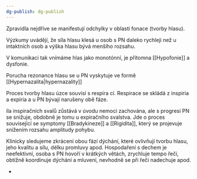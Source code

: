 ```yaml
---
dg-publish: dg-publish
---
```

Zpravidla nejdříve se manifestují odchylky v oblasti fonace (tvorby hlasu).


Výzkumy uvádějí, že síla hlasu klesá u osob s PN daleko rychleji než u intaktních osob a výška hlasu bývá menšího rozsahu.

V komunikaci tak vnímáme hlas jako monotónní, je přítomna [[Hypofonie]] a dysfonie.

Porucha rezonance hlasu se u PN vyskytuje ve formě [[Hypernazalita|hypernazality]]

Proces tvorby hlasu úzce souvisí s respira cí. Respirace se skládá z inspiria a expiria a u PN bývají narušeny obě fáze.

íla inspiračních svalů zůstává v úvodu nemoci zachována, ale s progresí PN se snižuje, obdobně je tomu u expiračního svalstva. Jde o proces související se symptomy [[Bradykineze]] a [[Rigidita]], který se projevuje snížením rozsahu amplitudy pohybu. 

Klinicky sledujeme zkrácení obou fází dýchání, které ovlivňují tvorbu hlasu, jeho kvalitu a sílu, délku promluvy apod. Hospodaření s dechem je neefektivní, osoba s PN hovoří v krátkých větách, zrychluje tempo řeči, obtížně koordinuje dýchání a mluvení, nevhodně se při řeči nadechuje apod.

+
